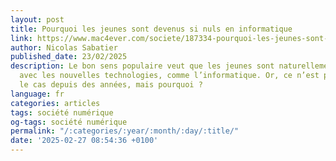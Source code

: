 ```yaml
---
layout: post
title: Pourquoi les jeunes sont devenus si nuls en informatique
link: https://www.mac4ever.com/societe/187334-pourquoi-les-jeunes-sont-devenus-si-nuls-en-informatique
author: Nicolas Sabatier
published_date: 23/02/2025
description: Le bon sens populaire veut que les jeunes sont naturellement à l’aise
  avec les nouvelles technologies, comme l’informatique. Or, ce n’est plus vraiment
  le cas depuis des années, mais pourquoi ?
language: fr
categories: articles
tags: société numérique
og-tags: société numérique
permalink: "/:categories/:year/:month/:day/:title/"
date: '2025-02-27 08:54:36 +0100'
---
```

